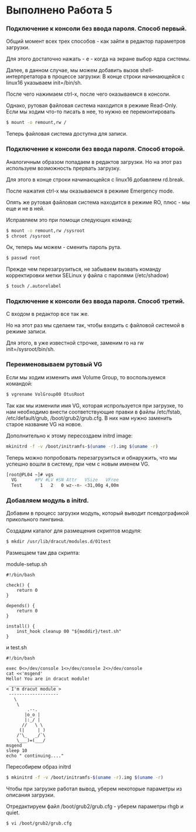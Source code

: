 # Выполнено Работа 5


 ### Подключение к консоли без ввода пароля. Способ первый.

 Общий момент всех трех способов - как зайти в редактор параметров загрузки.

 Для этого достаточно нажать - e - когда на экране выбор ядра системы.

 Далее, в данном случае, мы можем добавить вызов shell-интерпретатора в процессе загрузки: В конце строки начинающейся с linux16 указываем init=/bin/sh.

 После чего нажимаем ctrl-x, после чего оказываемся в консоли.

 Однако, рутовая файловая система находится в режиме Read-Only. Если мы ходим что-то писать в нее, то нужно ее перемонтировать

 ```bash
 $ mount -o remount,rw /
 ```

 Теперь файловая система доступна для записи.


 ### Подключение к консоли без ввода пароля. Способ второй.

 Аналогичным образом попадаем в редактов загрузки. Но на этот раз используем возможность прервать загрузку.

 Для этого в конце строки начинающейся с linux16 добавляем rd.break.

 После нажатия ctrl-x мы оказываемся в режиме Emergency mode.

 Опять же рутовая файловая система находится в режиме RO, плюс - мы еще и не в ней.

 Исправляем это при помощи следующих команд:

 ```bash
 $ mount -o remount,rw /sysroot
 $ chroot /sysroot
 ```

 Ок, теперь мы можем - сменить пароль рута.

 ```bash
 $ passwd root
 ```

 Прежде чем перезагрузиться, не забываем вызвать команду корректировки метки SELinux у файла с паролями (/etc/shadow)

 ```bash
 $ touch /.autorelabel
 ```

 ### Подключение к консоли без ввода пароля. Способ третий.

 С входом в редактор все так же.

 Но на этот раз мы сделаем так, чтобы входить с файловой системой в режиме записи.

 Для этого, в уже известной строчке, заменим ro на rw init=/sysroot/bin/sh.


 ### Переименовываем рутовый VG

 Если мы ходим изменить имя Volume Group, то воспользуемся командой:

 ```bash
 $ vgrename VolGroup00 OtusRoot
 ```

 Так как мы изменили имя VG, которая испрользуется при загрузке, то нам необходимо внести соответствующие правки в файлы /etc/fstab, /etc/default/grub, /boot/grub2/grub.cfg. В них нам нужно заменить старое название VG на новое.

 Дополнительно к этому пересоздаем initrd image:

 ```bash
 mkinitrd -f -v /boot/initramfs-$(uname -r).img $(uname -r)
 ```

 Теперь можно попробовать перезагрузиться и обнаружить, что мы успешно вошли в систему, при чем с новым именем VG.

 ```bash
 [root@PL04 ~]# vgs
   VG       #PV #LV #SN Attr   VSize   VFree
   Test       1   2   0 wz--n- <31,00g 4,00m
 ```

 ### Добавляем модуль в initrd.

 Добавим в процесс загрузки модуль, который выводит псевдографикой прикольного пингвина.

 Создадим каталог для размещения скриптов модуля:

 ```bash
 $ mkdir /usr/lib/dracut/modules.d/01test
 ```

 Размещаем там два скрипта:

 module-setup.sh

 ```
 #!/bin/bash

 check() {
     return 0
 }

 depends() {
     return 0
 }

 install() {
     inst_hook cleanup 00 "${moddir}/test.sh"
 }
 ```

 и test.sh

 ```
 #!/bin/bash

 exec 0<>/dev/console 1<>/dev/console 2<>/dev/console
 cat <<'msgend'
 Hello! You are in dracut module!
  ___________________
 < I'm dracut module >
  -------------------
    \
     \
         .--.
        |o_o |
        |:_/ |
       //   \ \
      (|     | )
     /'\_   _/`\
     \___)=(___/
 msgend
 sleep 10
 echo " continuing...."   
 ```

 Пересобирем образ initrd

 ```bash
 $ mkinitrd -f -v /boot/initramfs-$(uname -r).img $(uname -r)
 ```

 Чтобы при загрузке работал вывод, уберем некоторые параметры из описания загрузки.

 Отредактируем файл /boot/grub2/grub.cfg - уберем параметры rhgb и quiet.

 ```bash
 $ vi /boot/grub2/grub.cfg
 ``` 



